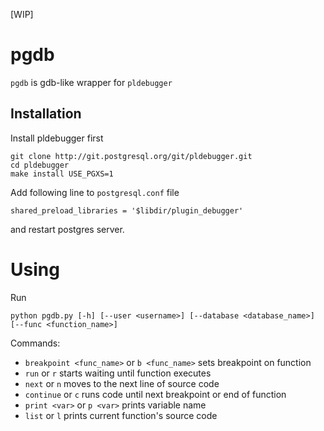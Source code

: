 [WIP]

# pgdb

`pgdb` is gdb-like wrapper for `pldebugger`

## Installation

Install pldebugger first

```
git clone http://git.postgresql.org/git/pldebugger.git
cd pldebugger
make install USE_PGXS=1
```

Add following line to `postgresql.conf` file

```
shared_preload_libraries = '$libdir/plugin_debugger'
```

and restart postgres server.

# Using

Run

```
python pgdb.py [-h] [--user <username>] [--database <database_name>] [--func <function_name>]
```

Commands:

* `breakpoint <func_name>` or `b <func_name>` sets breakpoint on function
* `run` or `r` starts waiting until function executes
* `next` or `n` moves to the next line of source code
* `continue` or `c` runs code until next breakpoint or end of function
* `print <var>` or `p <var>` prints variable name
* `list` or `l` prints current function's source code
